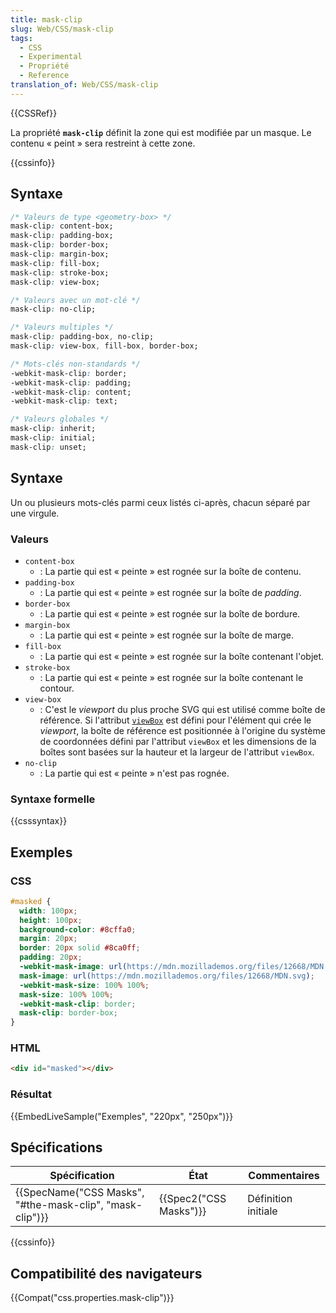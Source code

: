 ```yaml
---
title: mask-clip
slug: Web/CSS/mask-clip
tags:
  - CSS
  - Experimental
  - Propriété
  - Reference
translation_of: Web/CSS/mask-clip
---
```

{{CSSRef}}

La propriété **`mask-clip`** définit la zone qui est modifiée par un masque. Le contenu « peint » sera restreint à cette zone.

{{cssinfo}}

## Syntaxe

```css
/* Valeurs de type <geometry-box> */
mask-clip: content-box;
mask-clip: padding-box;
mask-clip: border-box;
mask-clip: margin-box;
mask-clip: fill-box;
mask-clip: stroke-box;
mask-clip: view-box;

/* Valeurs avec un mot-clé */
mask-clip: no-clip;

/* Valeurs multiples */
mask-clip: padding-box, no-clip;
mask-clip: view-box, fill-box, border-box;

/* Mots-clés non-standards */
-webkit-mask-clip: border;
-webkit-mask-clip: padding;
-webkit-mask-clip: content;
-webkit-mask-clip: text;

/* Valeurs globales */
mask-clip: inherit;
mask-clip: initial;
mask-clip: unset;
```

## Syntaxe

Un ou plusieurs mots-clés parmi ceux listés ci-après, chacun séparé par une virgule.

### Valeurs

- `content-box`
  - : La partie qui est « peinte » est rognée sur la boîte de contenu.
- `padding-box`
  - : La partie qui est « peinte » est rognée sur la boîte de _padding_.
- `border-box`
  - : La partie qui est « peinte » est rognée sur la boîte de bordure.
- `margin-box`
  - : La partie qui est « peinte » est rognée sur la boîte de marge.
- `fill-box`
  - : La partie qui est « peinte » est rognée sur la boîte contenant l'objet.
- `stroke-box`
  - : La partie qui est « peinte » est rognée sur la boîte contenant le contour.
- `view-box`
  - : C'est le _viewport_ du plus proche SVG qui est utilisé comme boîte de référence. Si l'attribut [`viewBox`](/fr/docs/Web/SVG/Attribute/viewBox) est défini pour l'élément qui crée le _viewport_, la boîte de référence est positionnée à l'origine du système de coordonnées défini par l'attribut `viewBox` et les dimensions de la boîtes sont basées sur la hauteur et la largeur de l'attribut `viewBox`.
- `no-clip`
  - : La partie qui est « peinte » n'est pas rognée.

### Syntaxe formelle

{{csssyntax}}

## Exemples

### CSS

```css
#masked {
  width: 100px;
  height: 100px;
  background-color: #8cffa0;
  margin: 20px;
  border: 20px solid #8ca0ff;
  padding: 20px;
  -webkit-mask-image: url(https://mdn.mozillademos.org/files/12668/MDN.svg);
  mask-image: url(https://mdn.mozillademos.org/files/12668/MDN.svg);
  -webkit-mask-size: 100% 100%;
  mask-size: 100% 100%;
  -webkit-mask-clip: border;
  mask-clip: border-box;
}
```

### HTML

```html
<div id="masked"></div>
```

### Résultat

{{EmbedLiveSample("Exemples", "220px", "250px")}}

## Spécifications

| Spécification                                                                | État                         | Commentaires        |
| ---------------------------------------------------------------------------- | ---------------------------- | ------------------- |
| {{SpecName("CSS Masks", "#the-mask-clip", "mask-clip")}} | {{Spec2("CSS Masks")}} | Définition initiale |

{{cssinfo}}

## Compatibilité des navigateurs

{{Compat("css.properties.mask-clip")}}
